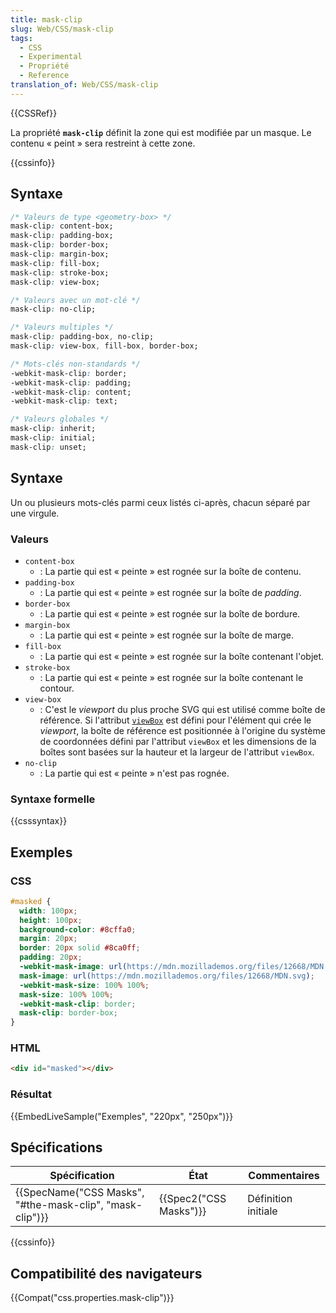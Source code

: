 ```yaml
---
title: mask-clip
slug: Web/CSS/mask-clip
tags:
  - CSS
  - Experimental
  - Propriété
  - Reference
translation_of: Web/CSS/mask-clip
---
```

{{CSSRef}}

La propriété **`mask-clip`** définit la zone qui est modifiée par un masque. Le contenu « peint » sera restreint à cette zone.

{{cssinfo}}

## Syntaxe

```css
/* Valeurs de type <geometry-box> */
mask-clip: content-box;
mask-clip: padding-box;
mask-clip: border-box;
mask-clip: margin-box;
mask-clip: fill-box;
mask-clip: stroke-box;
mask-clip: view-box;

/* Valeurs avec un mot-clé */
mask-clip: no-clip;

/* Valeurs multiples */
mask-clip: padding-box, no-clip;
mask-clip: view-box, fill-box, border-box;

/* Mots-clés non-standards */
-webkit-mask-clip: border;
-webkit-mask-clip: padding;
-webkit-mask-clip: content;
-webkit-mask-clip: text;

/* Valeurs globales */
mask-clip: inherit;
mask-clip: initial;
mask-clip: unset;
```

## Syntaxe

Un ou plusieurs mots-clés parmi ceux listés ci-après, chacun séparé par une virgule.

### Valeurs

- `content-box`
  - : La partie qui est « peinte » est rognée sur la boîte de contenu.
- `padding-box`
  - : La partie qui est « peinte » est rognée sur la boîte de _padding_.
- `border-box`
  - : La partie qui est « peinte » est rognée sur la boîte de bordure.
- `margin-box`
  - : La partie qui est « peinte » est rognée sur la boîte de marge.
- `fill-box`
  - : La partie qui est « peinte » est rognée sur la boîte contenant l'objet.
- `stroke-box`
  - : La partie qui est « peinte » est rognée sur la boîte contenant le contour.
- `view-box`
  - : C'est le _viewport_ du plus proche SVG qui est utilisé comme boîte de référence. Si l'attribut [`viewBox`](/fr/docs/Web/SVG/Attribute/viewBox) est défini pour l'élément qui crée le _viewport_, la boîte de référence est positionnée à l'origine du système de coordonnées défini par l'attribut `viewBox` et les dimensions de la boîtes sont basées sur la hauteur et la largeur de l'attribut `viewBox`.
- `no-clip`
  - : La partie qui est « peinte » n'est pas rognée.

### Syntaxe formelle

{{csssyntax}}

## Exemples

### CSS

```css
#masked {
  width: 100px;
  height: 100px;
  background-color: #8cffa0;
  margin: 20px;
  border: 20px solid #8ca0ff;
  padding: 20px;
  -webkit-mask-image: url(https://mdn.mozillademos.org/files/12668/MDN.svg);
  mask-image: url(https://mdn.mozillademos.org/files/12668/MDN.svg);
  -webkit-mask-size: 100% 100%;
  mask-size: 100% 100%;
  -webkit-mask-clip: border;
  mask-clip: border-box;
}
```

### HTML

```html
<div id="masked"></div>
```

### Résultat

{{EmbedLiveSample("Exemples", "220px", "250px")}}

## Spécifications

| Spécification                                                                | État                         | Commentaires        |
| ---------------------------------------------------------------------------- | ---------------------------- | ------------------- |
| {{SpecName("CSS Masks", "#the-mask-clip", "mask-clip")}} | {{Spec2("CSS Masks")}} | Définition initiale |

{{cssinfo}}

## Compatibilité des navigateurs

{{Compat("css.properties.mask-clip")}}
